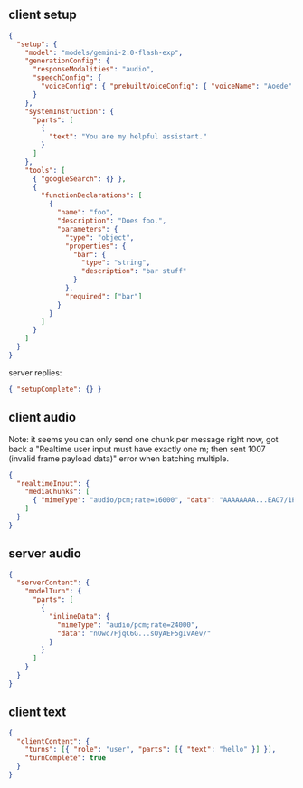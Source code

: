 ## client setup

```json
{
  "setup": {
    "model": "models/gemini-2.0-flash-exp",
    "generationConfig": {
      "responseModalities": "audio",
      "speechConfig": {
        "voiceConfig": { "prebuiltVoiceConfig": { "voiceName": "Aoede" } }
      }
    },
    "systemInstruction": {
      "parts": [
        {
          "text": "You are my helpful assistant."
        }
      ]
    },
    "tools": [
      { "googleSearch": {} },
      {
        "functionDeclarations": [
          {
            "name": "foo",
            "description": "Does foo.",
            "parameters": {
              "type": "object",
              "properties": {
                "bar": {
                  "type": "string",
                  "description": "bar stuff"
                }
              },
              "required": ["bar"]
            }
          }
        ]
      }
    ]
  }
}
```

server replies:

```json
{ "setupComplete": {} }
```

## client audio

Note: it seems you can only send one chunk per message right now, got back a "Realtime user input must have exactly one m; then sent 1007 (invalid frame payload data)" error when batching multiple.

```json
{
  "realtimeInput": {
    "mediaChunks": [
      { "mimeType": "audio/pcm;rate=16000", "data": "AAAAAAAA...EAO7/1P/b/w==" }
    ]
  }
}
```

## server audio

```json
{
  "serverContent": {
    "modelTurn": {
      "parts": [
        {
          "inlineData": {
            "mimeType": "audio/pcm;rate=24000",
            "data": "nOwc7FjqC6G...sOyAEF5gIvAev/"
          }
        }
      ]
    }
  }
}
```

## client text

```json
{
  "clientContent": {
    "turns": [{ "role": "user", "parts": [{ "text": "hello" }] }],
    "turnComplete": true
  }
}
```
